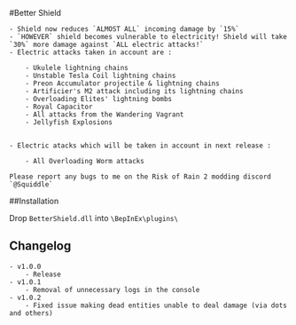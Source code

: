 #Better Shield

	- Shield now reduces `ALMOST ALL` incoming damage by `15%`
	- `HOWEVER` shield becomes vulnerable to electricity! Shield will take `30%` more damage against `ALL electric attacks!`
	- Electric attacks taken in account are :
	
		- Ukulele lightning chains
		- Unstable Tesla Coil lightning chains
		- Preon Accumulator projectile & lightning chains
		- Artificier's M2 attack including its lightning chains
		- Overloading Elites' lightning bombs
		- Royal Capacitor
		- All attacks from the Wandering Vagrant
		- Jellyfish Explosions
	
	
	- Electric atacks which will be taken in account in next release :
	
		- All Overloading Worm attacks
	
	Please report any bugs to me on the Risk of Rain 2 modding discord `@Squiddle`
	
##Installation

Drop `BetterShield.dll` into `\BepInEx\plugins\`	

## Changelog
	- v1.0.0
		- Release
	- v1.0.1
		- Removal of unnecessary logs in the console
	- v1.0.2
		- Fixed issue making dead entities unable to deal damage (via dots and others)